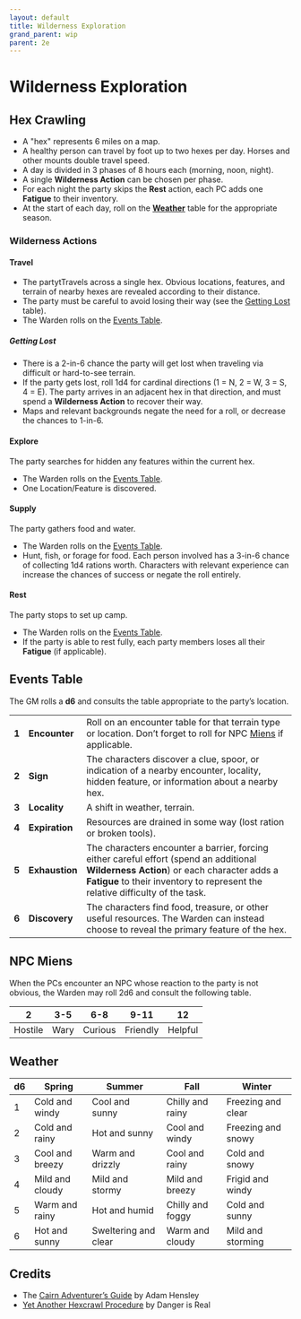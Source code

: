 ```yaml
---
layout: default
title: Wilderness Exploration
grand_parent: wip
parent: 2e
---
```


# Wilderness Exploration

## Hex Crawling
- A "hex" represents 6 miles on a map. 
- A healthy person can travel by foot up to two hexes per day. Horses and other mounts double travel speed.
- A day is divided in 3 phases of 8 hours each (morning, noon, night).
- A single **Wilderness Action** can be chosen per phase. 
- For each night the party skips the **Rest** action, each PC adds one **Fatigue** to their inventory.
- At the start of each day, roll on the [**Weather**](#weather) table for the appropriate season.

### Wilderness Actions
#### Travel
- The partytTravels across a single hex. Obvious locations, features, and terrain of nearby hexes are revealed according to their distance.
- The party must be careful to avoid losing their way (see the [Getting Lost](#getting-lost) table).
- The Warden rolls on the [Events Table](#events-table).

##### Getting Lost
- There is a 2-in-6 chance the party will get lost when traveling via difficult or hard-to-see terrain.
- If the party gets lost, roll 1d4 for cardinal directions (1 = N, 2 = W, 3 = S, 4 = E). The party arrives in an adjacent hex in that direction, and must spend a **Wilderness Action** to recover their way.
- Maps and relevant backgrounds negate the need for a roll, or decrease the chances to 1-in-6.

#### Explore
The party searches for hidden any features within the current hex.
- The Warden rolls on the [Events Table](#events-table).
- One Location/Feature is discovered.

#### Supply
The party gathers food and water.
- The Warden rolls on the [Events Table](#events-table).
- Hunt, fish, or forage for food. Each person involved has a 3-in-6 chance of collecting 1d4 rations worth. Characters with relevant experience can increase the chances of success or negate the roll entirely. 

#### Rest
The party stops to set up camp.
- The Warden rolls on the [Events Table](#events-table).
- If the party is able to rest fully, each party members loses all their **Fatigue** (if applicable).

## Events Table 
The GM rolls a **d6** and consults the table appropriate to the party’s location.

|                         |                  |             |
| ----------------------- | ---------------- | ----------- |
|  **1** |  **Encounter** | Roll on an encounter table for that terrain type or location. Don’t forget to roll for NPC [Miens](#npc-miens) if applicable. |
|  **2** | **Sign**  | The characters discover a clue, spoor, or indication of a nearby encounter, locality, hidden feature, or information about a nearby hex.   |
|  **3** | **Locality**  | A shift in weather, terrain.   |
|  **4** | **Expiration**  | Resources are drained in some way (lost ration or broken tools).   |
|  **5** | **Exhaustion** |  The characters encounter a barrier, forcing either careful effort (spend an additional **Wilderness Action**) or each character adds a **Fatigue** to their inventory to represent the relative difficulty of the task.
|  **6** | **Discovery** | The characters find food, treasure, or other useful resources. The Warden can instead choose to reveal the primary feature of the hex.  |

## NPC Miens
When the PCs encounter an NPC whose reaction to the party is not obvious, the Warden may roll 2d6 and consult the following table.

| 2 | 3-5 | 6-8 | 9-11 | 12 |
|--|--|--|--|--|
| Hostile | Wary | Curious | Friendly | Helpful |

## Weather

| d6   | Spring                    | Summer                | Fall               | Winter                |
| ---- | ------------------------  | --------------------  | -----------------  | --------------------- |
| 1    | Cold and windy            | Cool and sunny        | Chilly and rainy   | Freezing and clear    |
| 2    | Cold and rainy            | Hot and sunny         | Cool and windy     | Freezing and snowy    |
| 3    | Cool and breezy           | Warm and drizzly      | Cool and rainy     | Cold and snowy        |
| 4    | Mild and cloudy           | Mild and stormy       | Mild and breezy    | Frigid and windy      |
| 5    | Warm and rainy            | Hot and humid         | Chilly and foggy   | Cold and sunny        |
| 6    | Hot and sunny             | Sweltering and clear  | Warm and cloudy    | Mild and storming     |

## Credits
- The [Cairn Adventurer’s Guide](https://adamhensley.itch.io/cairn-adventurers-guide) by Adam Hensley
- [Yet Another Hexcrawl Procedure](https://dangerisreal.blogspot.com/2021/08/yet-another-hexcrawl-procedure-there-is.html) by Danger is Real